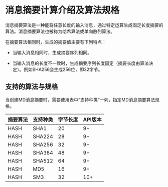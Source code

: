 # 消息摘要计算介绍及算法规格

消息摘要算法是一种能将任意长度的输入消息，通过特定运算生成固定长度摘要的算法。消息摘要算法也被称为哈希算法或单向散列算法。

在摘要算法相同时，生成的摘要值主要有下列特点：

- 当输入消息相同时，生成摘要序列相同。

- 当输入消息的长度不一致时，生成摘要序列长度固定（摘要长度由算法决定）。例如SHA256会生成256位，即32字节。

## 支持的算法与规格

当创建MD消息摘要时，需要使用表中“支持种类”一列，指定MD消息摘要算法规格。

| 摘要算法 | 支持种类 | 字节长度 |  API版本 |
| -------- | -------- | -------- | -------- |
| HASH | SHA1 | 20 | 9+ |
| HASH | SHA224 | 28 | 9+ |
| HASH | SHA256 | 32 | 9+ |
| HASH | SHA384 | 48 | 9+ |
| HASH | SHA512 | 64 | 9+ |
| HASH | MD5 | 16 | 9+ |
| HASH | SM3 | 32 | 10+ |

